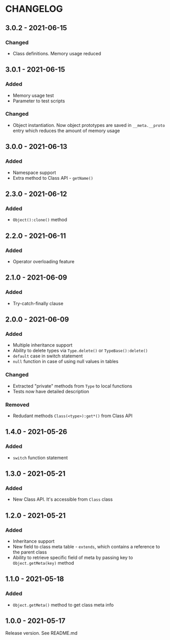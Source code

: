 # CHANGELOG
## 3.0.2 - 2021-06-15
### Changed
- Class definitions. Memory usage reduced
## 3.0.1 - 2021-06-15
### Added
- Memory usage test
- Parameter to test scripts
### Changed
- Object instantiation. Now object prototypes are saved in `__meta.__proto` entry which reduces the amount of memory usage
## 3.0.0 - 2021-06-13
### Added
- Namespace support
- Extra method to Class API - `getName()`
## 2.3.0 - 2021-06-12
### Added
- `Object():clone()` method
## 2.2.0 - 2021-06-11
### Added
- Operator overloading feature
## 2.1.0 - 2021-06-09
### Added
- Try-catch-finally clause
## 2.0.0 - 2021-06-09
### Added
- Multiple inheritance support
- Ability to delete types via `Type.delete()` or `TypeBase():delete()`
- `default` case in switch statement
- `null` function in case of using null values in tables
### Changed
- Extracted "private" methods from `Type` to local functions
- Tests now have detailed description
### Removed
- Redudant methods `Class(<type>):get*()` from Class API
## 1.4.0 - 2021-05-26
### Added
- `switch` function statement
## 1.3.0 - 2021-05-21
### Added
- New Class API. It's accessible from `Class` class
## 1.2.0 - 2021-05-21
### Added
- Inheritance support
- New field to class meta table - `extends`, which contains a reference to the parent class
- Ability to retrieve specific field of meta by passing key to `Object.getMeta(key)` method
## 1.1.0 - 2021-05-18
### Added
- `Object.getMeta()` method to get class meta info
## 1.0.0 - 2021-05-17
Release version. See README.md
